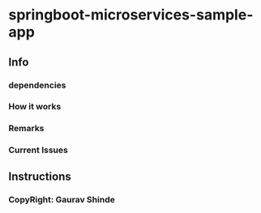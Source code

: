 # springboot-microservices-sample-app

## Info

### dependencies

### How it works

### Remarks

### Current Issues

## Instructions

### CopyRight: Gaurav Shinde
